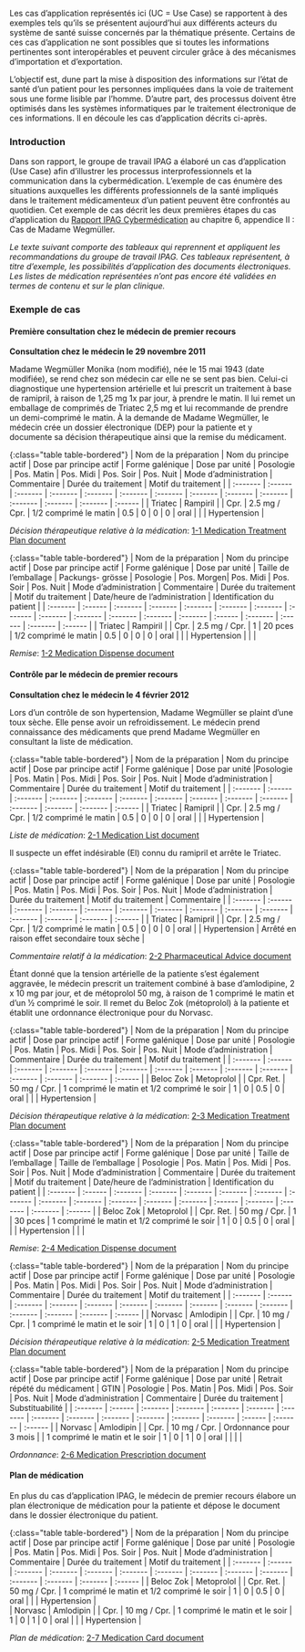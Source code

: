 Les cas d’application représentés ici (UC = Use Case) se rapportent à des exemples tels qu’ils se présentent aujourd’hui aux différents acteurs du système de santé suisse concernés par la thématique présente. Certains de ces cas d’application ne sont possibles que si toutes les informations pertinentes sont interopérables et peuvent circuler grâce à des mécanismes d’importation et d’exportation.

L’objectif est, dune part la mise à disposition des informations sur l’état de santé d’un patient pour les personnes impliquées dans la voie de traitement sous une forme lisible par l’homme. D’autre part, des processus doivent être optimisés dans les systèmes informatiques par le traitement électronique de ces informations. Il en découle les cas d’application décrits ci-après. 

###  Introduction
Dans son rapport, le groupe de travail IPAG a élaboré un cas d’application (Use Case) afin d’illustrer les processus interprofessionnels et la communication dans la cybermédication. L’exemple de cas énumère des situations auxquelles les différents professionnels de la santé impliqués dans le traitement médicamenteux d’un patient peuvent être confrontés au quotidien. Cet exemple de cas décrit les deux premières étapes du cas d’application du [Rapport IPAG Cybermédication](https://www.e-health-suisse.ch/fileadmin/user_upload/Dokumente/2017/F/170607_Bericht_eMedikation_IPAG_f.pdf) au chapitre 6, appendice II : Cas de Madame Wegmüller. 


*Le texte suivant comporte des tableaux qui reprennent et appliquent les recommandations du groupe de travail IPAG. Ces tableaux représentent, à titre d’exemple, les possibilités d’application des documents électroniques. Les listes de médication représentées n’ont pas encore été validées en termes de contenu et sur le plan clinique.*

### Exemple de cas

#### Première consultation chez le médecin de premier recours

**Consultation chez le médecin le 29 novembre 2011**

Madame Wegmüller Monika (nom modifié), née le 15 mai 1943 (date modifiée), se rend chez son médecin car elle ne se sent pas bien. Celui-ci diagnostique une hypertension artérielle et lui prescrit un traitement à base de ramipril, à raison de 1,25 mg 1x par jour, à prendre le matin. Il lui remet un emballage de comprimés de Triatec 2,5 mg et lui recommande de prendre un demi-comprimé le matin. À la demande de Madame Wegmüller, le médecin crée un dossier électronique (DEP) pour la patiente et y documente sa décision thérapeutique ainsi que la remise du médicament.

{:class="table table-bordered"}
| Nom de la préparation | Nom du principe actif | Dose par principe actif | Forme galénique | Dose par unité | Posologie | Pos. Matin | Pos. Midi | Pos. Soir | Pos. Nuit | Mode d’administration | Commentaire | Durée du traitement | Motif du traitement |
| :------- | :------ | :------- | :------- | :------- | :------- | :------- | :------- | :------- | :------- | :------- | :------- | :------- | :------ |
| Triatec | Rampiril | | Cpr. | 2.5 mg / Cpr. | 1/2 comprimé le matin | 0.5 | 0 | 0 | 0 | oral | | | Hypertension |

*Décision thérapeutique relative à la médication*: [1-1 Medication Treatment Plan document](Bundle-1-1-MedicationTreatmentPlan.html)

{:class="table table-bordered"}
| Nom de la préparation | Nom du principe actif | Dose par principe actif | Forme galénique | Dose par unité | Taille de l’emballage | Packungs- grösse | Posologie | Pos. Morgen| Pos. Midi | Pos. Soir | Pos. Nuit | Mode d’administration | Commentaire | Durée du traitement | Motif du traitement | Date/heure de l’administration | Identification du patient |
| :------- | :------ | :------- | :------- | :------- | :------- | :------- | :------- | :------- | :------- | :------- | :------- | :------- | :------ | :------- | :------ | :------- | :------ |
| Triatec | Rampiril | | Cpr. | 2.5 mg / Cpr. | 1 | 20 pces | 1/2 comprimé le matin | 0.5 | 0 | 0 | 0 | oral | | | Hypertension | | |

*Remise*: [1-2 Medication Dispense document](Bundle-1-2-MedicationDispense.html)

#### Contrôle par le médecin de premier recours

**Consultation chez le médecin le 4 février 2012**

Lors d’un contrôle de son hypertension, Madame Wegmüller se plaint d’une toux sèche. Elle pense avoir un refroidissement. Le médecin prend connaissance des médicaments que prend Madame Wegmüller en consultant la liste de médication.

{:class="table table-bordered"}
| Nom de la préparation | Nom du principe actif | Dose par principe actif | Forme galénique | Dose par unité |Posologie | Pos. Matin | Pos. Midi | Pos. Soir | Pos. Nuit | Mode d’administration | Commentaire | Durée du traitement | Motif du traitement |
| :------- | :------ | :------- | :------- | :------- | :------- | :------- | :------- | :------- | :------- | :------- | :------- | :------- | :------ |
| Triatec | Ramipril |  | Cpr. | 2.5 mg / Cpr. | 1/2 comprimé le matin | 0.5 | 0  | 0  | 0  | oral | | | Hypertension |

*Liste de médication*: [2-1 Medication List document](Bundle-2-1-MedicationList.html)

Il suspecte un effet indésirable (EI) connu du ramipril et arrête le Triatec.

{:class="table table-bordered"}
| Nom de la préparation | Nom du principe actif | Dose par principe actif | Forme galénique | Dose par unité | Posologie | Pos. Matin | Pos. Midi | Pos. Soir | Pos. Nuit | Mode d’administration | Durée du traitement | Motif du traitement | Commentaire |
| :------- | :------ | :------- | :------- | :------- | :------- | :------- | :------- | :------- | :------- | :------- | :------- | :------- | :------ |
| Triatec | Ramipril | | Cpr. | 2.5 mg / Cpr. | 1/2 comprimé le matin | 0.5 | 0 | 0 | 0 | oral | | Hypertension | Arrêté en raison effet secondaire toux sèche |

*Commentaire relatif à la médication*: [2-2 Pharmaceutical Advice document](Bundle-2-2-PharmaceuticalAdvice.html)

Étant donné que la tension artérielle de la patiente s’est également aggravée, le médecin prescrit un traitement combiné à base d’amlodipine, 2 x 10 mg par jour, et de métoprolol 50 mg, à raison de 1 comprimé le matin et d’un 1⁄2 comprimé le soir. Il remet du Beloc Zok (métoprolol) à la patiente et établit une ordonnance électronique pour du Norvasc.

{:class="table table-bordered"}
| Nom de la préparation | Nom du principe actif | Dose par principe actif | Forme galénique | Dose par unité | Posologie | Pos. Matin | Pos. Midi | Pos. Soir | Pos. Nuit | Mode d’administration | Commentaire | Durée du traitement | Motif du traitement |
| :------- | :------ | :------- | :------- | :------- | :------- | :------- | :------- | :------- | :------- | :------- | :------- | :------- | :------ |
| Beloc Zok | Metoprolol | | Cpr. Ret. | 50 mg / Cpr. | 1 comprimé le matin et 1/2 comprimé le soir | 1 | 0 | 0.5 | 0 | oral | | | Hypertension |

*Décision thérapeutique relative à la médication*: [2-3 Medication Treatment Plan document](Bundle-2-3-MedicationTreatmentPlan.html)

{:class="table table-bordered"}
| Nom de la préparation | Nom du principe actif | Dose par principe actif | Forme galénique | Dose par unité | Taille de l’emballage | Taille de l’emballage | Posologie | Pos. Matin | Pos. Midi | Pos. Soir | Pos. Nuit | Mode d’administration | Commentaire | Durée du traitement | Motif du traitement | Date/heure de l’administration | Identification du patient |
| :------- | :------ | :------- | :------- | :------- | :------- | :------- | :------- | :------- | :------- | :------- | :------- | :------- | :------ | :------- | :------- | :------- | :------ |
| Beloc Zok | Metoprolol | | Cpr. Ret. | 50 mg / Cpr. | 1 | 30 pces | 1 comprimé le matin et 1/2 comprimé le soir | 1  | 0  | 0.5 | 0  | oral | | | Hypertension | | |

*Remise*: [2-4 Medication Dispense document](Bundle-2-4-MedicationDispense.html)


{:class="table table-bordered"}
| Nom de la préparation | Nom du principe actif | Dose par principe actif | Forme galénique | Dose par unité | Posologie | Pos. Matin | Pos. Midi | Pos. Soir | Pos. Nuit | Mode d’administration | Commentaire | Durée du traitement | Motif du traitement |
| :------- | :------ | :------- | :------- | :------- | :------- | :------- | :------- | :------- | :------- | :------- | :------- | :------- | :------ |
| Norvasc | Amlodipin | | Cpr. | 10 mg / Cpr. | 1 comprimé le matin et le soir | 1 | 0 | 1 | 0 | oral | | | Hypertension |

*Décision thérapeutique relative à la médication*: [2-5 Medication Treatment Plan document](Bundle-2-5-MedicationTreatmentPlan.html)

{:class="table table-bordered"}
| Nom de la préparation | Nom du principe actif | Dose par principe actif | Forme galénique | Dose par unité | Retrait répété du médicament | GTIN | Posologie | Pos. Matin | Pos. Midi | Pos. Soir | Pos. Nuit | Mode d’administration | Commentaire | Durée du traitement | Substituabilité |
| :------- | :------ | :------- | :------- | :------- | :------- | :------- | :------- | :------- | :------- | :------- | :------- | :------- | :------ | :------- | :------ |
| Norvasc | Amlodipin | | Cpr. | 10 mg / Cpr. | Ordonnance pour 3 mois | | 1 comprimé le matin et le soir | 1 | 0 | 1 | 0 | oral | | | |

*Ordonnance*: [2-6 Medication Prescription document](Bundle-2-6-MedicationPrescription.html)

####  Plan de médication
En plus du cas d’application IPAG, le médecin de premier recours élabore un plan électronique de médication pour la patiente et dépose le document dans le dossier électronique du patient.

{:class="table table-bordered"}
| Nom de la préparation | Nom du principe actif | Dose par principe actif | Forme galénique | Dose par unité | Posologie | Pos. Matin | Pos. Midi | Pos. Soir | Pos. Nuit | Mode d’administration | Commentaire | Durée du traitement | Motif du traitement |
| :------- | :------ | :------- | :------- | :------- | :------- | :------- | :------- | :------- | :------- | :------- | :------- | :------- | :------ |
| Beloc Zok | Metoprolol | | Cpr. Ret. | 50 mg / Cpr. | 1 comprimé le matin et 1/2 comprimé le soir | 1 | 0 | 0.5 | 0 | oral | | | Hypertension |        
| Norvasc | Amlodipin | | Cpr. | 10 mg / Cpr. | 1 comprimé le matin et le soir | 1 | 0 | 1 | 0 | oral | | | Hypertension |

*Plan de médication*: [2-7 Medication Card document](Bundle-2-7-MedicationCard.html)
